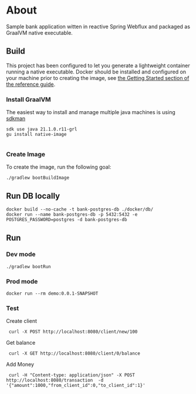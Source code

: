 # About
Sample bank application witten in reactive Spring Webflux and packaged as GraalVM native executable. 

## Build

This project has been configured to let you generate a lightweight container running a native executable.
Docker should be installed and configured on your machine prior to creating the image, see [the Getting Started section of the reference guide](https://docs.spring.io/spring-native/docs/0.10.0-SNAPSHOT/reference/htmlsingle/#getting-started-buildpacks).
### Install GraalVM
The easiest way to install and manage multiple java machines is using [sdkman](https://sdkman.io/)

```
sdk use java 21.1.0.r11-grl
gu install native-image
 
```
### Create Image
To create the image, run the following goal:

```
./gradlew bootBuildImage
```
## Run DB locally

```
docker build --no-cache -t bank-postgres-db ./docker/db/
docker run --name bank-postgres-db -p 5432:5432 -e POSTGRES_PASSWORD=postgres -d bank-postgres-db
```

## Run
### Dev mode
```
./gradlew bootRun
```
### Prod mode
```
docker run --rm demo:0.0.1-SNAPSHOT
```
### Test
Create client
```
 curl -X POST http://localhost:8080/client/new/100 
```
Get balance
```
 curl -X GET http://localhost:8080/client/0/balance 
```
Add Money
```
 curl -H "Content-type: application/json" -X POST http://localhost:8080/transaction  -d '{"amount":1000,"from_client_id":0,"to_client_id":1}'
```
